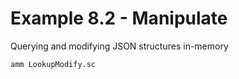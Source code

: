# Example 8.2 - Manipulate
Querying and modifying JSON structures in-memory

```bash
amm LookupModify.sc
```

